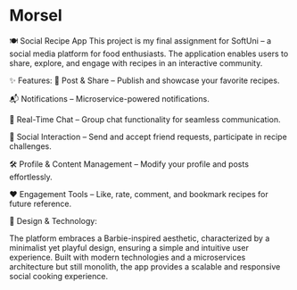 # Morsel

🍽️ Social Recipe App
This project is my final assignment for SoftUni – a social media platform for food enthusiasts. The application enables users to share, explore, and engage with recipes in an interactive community.

✨ Features:
📝 Post & Share – Publish and showcase your favorite recipes.

📬 Notifications – Microservice-powered notifications.

💬 Real-Time Chat – Group chat functionality for seamless communication.

🤝 Social Interaction – Send and accept friend requests, participate in recipe challenges.

🛠 Profile & Content Management – Modify your profile and posts effortlessly.

❤️ Engagement Tools – Like, rate, comment, and bookmark recipes for future reference.


🎨 Design & Technology:

The platform embraces a Barbie-inspired aesthetic, characterized by a minimalist yet playful design, ensuring a simple and intuitive user experience. Built with modern technologies and a microservices architecture but still monolith, the app provides a scalable and responsive social cooking experience.
